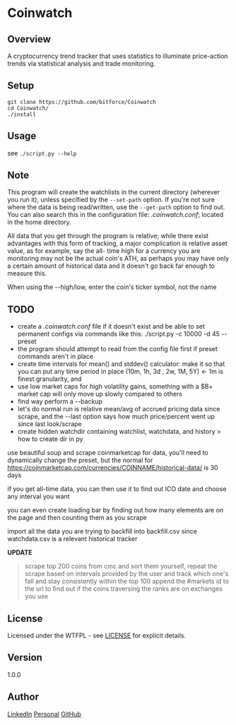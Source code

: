 # Coinwatch

Overview
---
A cryptocurrency trend tracker that uses statistics to illuminate price-action 
trends via statistical analysis and trade monitoring.

Setup
---
```
git clone https://github.com/bitforce/Coinwatch
cd Coinwatch/
./install
```

Usage
---
see `./script.py --help`

Note
---
This program will create the watchlists in the current directory (wherever you run it), unless 
specified by the `--set-path` option. If you're not sure where the data is being read/written, 
use the `--get-path` option to find out. You can also search this in the configuration file: 
_.coinwatch.conf_; located in the home directory.

All data that you get through the program is relative; while there exist advantages with this 
form of tracking, a major complication is relative asset value, as for example, say the all-
time high for a currency you are monitoring may not be the actual coin's ATH, as perhaps you 
may have only a certain amount of historical data and it doesn't go back far enough to 
measure this.

When using the --high/low, enter the coin's ticker symbol, not the name


TODO
---
- create a _.coinwatch.conf_ file if it doesn't exist and be able to set permanent configs
 via commands like this: ./script.py -c 10000 -d 45 --preset
- the program should attempt to read from the config file first if preset commands aren't 
 in place
- create time intervals for mean() and stddev() calculator: make it so that you can put 
 any time period in place (10m, 1h, 3d , 2w, 1M, 5Y) <- 1m is finest granularity, and 
- use low market caps for high volatility gains, something with a $B+ market cap will 
 only move up slowly compared to others
- find way perform a --backup
- let's do normal run is relative mean/avg of accrued pricing data since scrape, and the
 --last option says how much price/percent went up since last look/scrape
- create hidden watchdir containing watchlist, watchdata, and history > how to create dir in py
 
use beautiful soup and scrape coinmarketcap for data, you'll need to dynamically
change the preset, but the normal for
https://coinmarketcap.com/currencies/COINNAME/historical-data/
is 30 days

if you get all-time data, you can then use it to find out ICO date and choose
any interval you want

you can even create loading bar by finding out how many elements are on the page and
then counting them as you scrape

import all the data you are trying to backfill into backfill.csv since watchdata.csv is
a relevant historical tracker

**UPDATE**
> scrape top 200 coins from cmc and sort them yourself, repeat the scrape based on intervals 
> provided by the user and track which one's fall and stay consistently within the top 100
> append the #markets id to the url to find out if the coins traversing the ranks are 
> on exchanges you use

License
---
Licensed under the WTFPL - see [LICENSE](./doc/LICENSE) for explicit details.

Version
---
1.0.0

Author
---
[LinkedIn](https://www.linkedin.com/in/brandonjohnsonxyz/)
[Personal](https://brandonjohnson.life)
[GitHub](https://github.com/bitforce)
